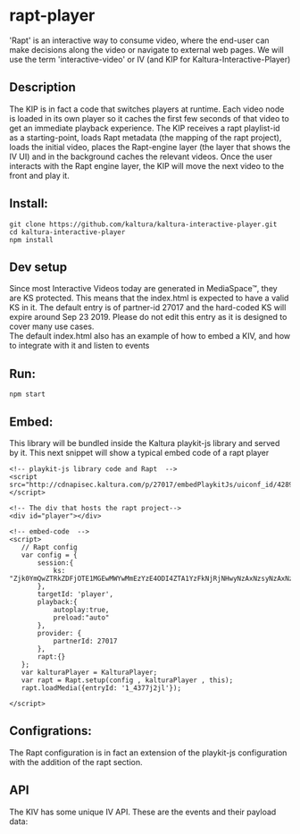 # rapt-player
'Rapt' is an interactive way to consume video, where the end-user can make decisions along the video or navigate to 
external web pages. We will use the term 'interactive-video' or IV (and KIP for Kaltura-Interactive-Player) 

## Description 
The KIP is in fact a code that switches players at runtime. Each video node is loaded in its own player so
it caches the first few seconds of that video to get an immediate playback experience. The KIP receives
a rapt playlist-id as a starting-point, loads Rapt metadata (the mapping of the rapt project), loads the initial video,
places the Rapt-engine layer (the layer that shows the IV UI) and in the background caches the relevant videos. Once 
the user interacts with the Rapt engine layer, the KIP will move the next video to the front and play it.    
    

## Install: 
```
git clone https://github.com/kaltura/kaltura-interactive-player.git
cd kaltura-interactive-player
npm install
```

## Dev setup 
Since most Interactive Videos today are generated in MediaSpace™, they are KS protected. This means that the index.html
is expected to have a valid KS in it. The default entry is of partner-id 27017 and the hard-coded KS will expire around
Sep 23 2019. Please do not edit this entry as it is designed to cover many use cases.  
The default index.html also has an example of how to embed a KIV, and how to integrate with it and listen to events
                                                                  

## Run: 
```
npm start
```

## Embed: 
This library will be bundled inside the Kaltura playkit-js library and served by it. This next snippet will show a typical embed code of a rapt player

 ```
<!-- playkit-js library code and Rapt  -->
<script src="http://cdnapisec.kaltura.com/p/27017/embedPlaykitJs/uiconf_id/42897631"></script>

<!-- The div that hosts the rapt project-->
<div id="player"></div>

<!-- embed-code  --> 
<script>
    // Rapt config
    var config = {
		session:{
			ks: "Zjk0YmQwZTRkZDFjOTE1MGEwMWYwMmEzYzE4ODI4ZTA1YzFkNjRjNHwyNzAxNzsyNzAxNzsxNTM1NzE5NTAyOzI7NzU0MztfX0FETUlOX18yNjY4NzsqLGRpc2FibGVlbnRpdGxlbWVudA=="
		},
		targetId: 'player',
		playback:{
			autoplay:true,
			preload:"auto"
		},
		provider: {
			partnerId: 27017
		},
        rapt:{}
	};
	var kalturaPlayer = KalturaPlayer;
    var rapt = Rapt.setup(config , kalturaPlayer , this);
	rapt.loadMedia({entryId: '1_4377j2jl'});

</script>
```


## Configrations:
The Rapt configuration is in fact an extension of the playkit-js configuration with the addition of the rapt section. 

## API 
The KIV has some unique IV API. These are the events and their payload data: 


 


